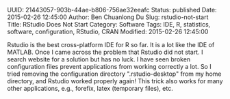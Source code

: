 UUID: 21443057-903b-44ae-b806-756ae32eeafc
Status: published
Date: 2015-02-26 12:45:00
Author: Ben Chuanlong Du
Slug: rstudio-not-start
Title: RStudio Does Not Start
Category: Software
Tags: IDE, R, statistics, software, configuration, RStudio, CRAN
Modified: 2015-02-26 12:45:00

Rstudio is the best cross-platform IDE for R so far. 
It is a lot like the IDE of MATLAB.
Once I came across the problem that Rstudio did not start. 
I search website for a solution but has no luck. 
I have seen broken configuration files prevent applications 
from working correctly a lot.
So I tried removing the configuration directory ".rstudio-desktop" from my home directory, 
and Rstudio worked properly again!
This trick also works for many other applications, 
e.g., forefix, latex (temporary files), etc.

